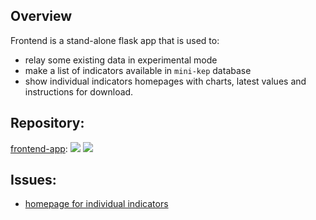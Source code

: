 
## Overview

Frontend is a stand-alone flask app that is used to:
- relay some existing data in experimental mode 
- make a list of indicators available in ```mini-kep``` database
- show individual indicators homepages with charts, latest values 
  and instructions for download.
 
##  Repository:

[frontend-app](https://github.com/mini-kep/frontend-app): 
[![](https://travis-ci.org/mini-kep/frontend-app.svg?branch=master)](https://travis-ci.org/mini-kep/frontend-app) 
[![](https://codecov.io/gh/mini-kep/frontend-app/branch/master/graphs/badge.svg)](https://codecov.io/gh/mini-kep/frontend-app)


##  Issues:

- [homepage for individual indicators](https://github.com/mini-kep/frontend-app/issues/12)


 

